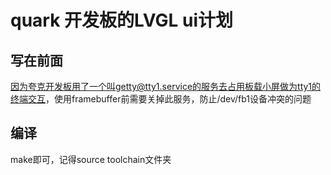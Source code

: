 # quark 开发板的LVGL ui计划

## 写在前面

因为夸克开发板用了一个叫getty@tty1.service的服务去占用板载小屏做为tty1的终端交互，使用framebuffer前需要关掉此服务，防止/dev/fb1设备冲突的问题

## 编译
make即可，记得source toolchain文件夹
